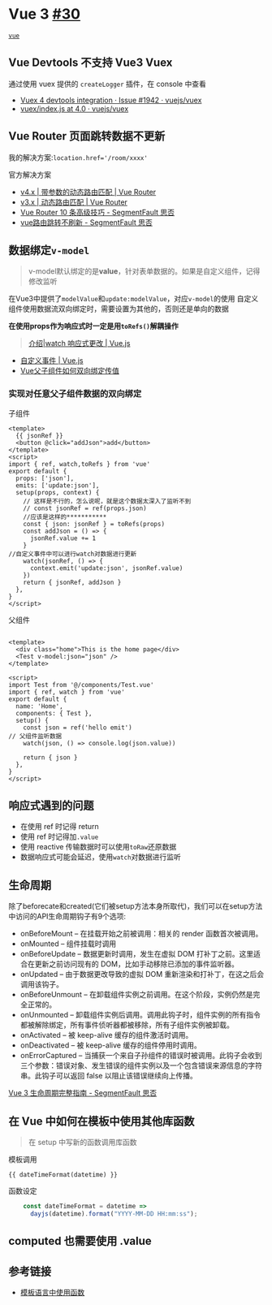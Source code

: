 # Vue 3 [#30](https://github.com/vhxubo/blog/issues/30)

[`vue`](https://github.com/vhxubo/blog/issues?q=label:vue)

## Vue Devtools 不支持 Vue3 Vuex

通过使用 vuex 提供的 `createLogger` 插件，在 console 中查看

- [Vuex 4 devtools integration · Issue #1942 · vuejs/vuex](https://github.com/vuejs/vuex/issues/1942)
- [vuex/index.js at 4.0 · vuejs/vuex](https://github.com/vuejs/vuex/blob/4.0/examples/composition/chat/store/index.js)


## Vue Router 页面跳转数据不更新

我的解决方案:`location.href='/room/xxxx'`

官方解决方案
- [v4.x | 带参数的动态路由匹配 | Vue Router](https://next.router.vuejs.org/zh/guide/essentials/dynamic-matching.html#%E5%93%8D%E5%BA%94%E8%B7%AF%E7%94%B1%E5%8F%82%E6%95%B0%E7%9A%84%E5%8F%98%E5%8C%96)
- [v3.x | 动态路由匹配 | Vue Router](https://router.vuejs.org/zh/guide/essentials/dynamic-matching.html#%E5%93%8D%E5%BA%94%E8%B7%AF%E7%94%B1%E5%8F%82%E6%95%B0%E7%9A%84%E5%8F%98%E5%8C%96)
- [Vue Router 10 条高级技巧 - SegmentFault 思否](https://segmentfault.com/a/1190000039921701)
- [vue路由跳转不刷新 - SegmentFault 思否](https://segmentfault.com/q/1010000015992883)


## 数据绑定`v-model`
> v-model默认绑定的是**value**，针对表单数据的。如果是自定义组件，记得修改监听

在Vue3中提供了`modelValue`和`update:modelValue`，对应`v-model`的使用
自定义组件使用数据流双向绑定时，需要设置为其他的，否则还是单向的数据

**在使用props作为响应式时一定是用`toRefs()`解耦操作**
> [介绍|watch 响应式更改 | Vue.js](https://v3.cn.vuejs.org/guide/composition-api-introduction.html#watch-%E5%93%8D%E5%BA%94%E5%BC%8F%E6%9B%B4%E6%94%B9)

- [自定义事件 | Vue.js](https://v3.cn.vuejs.org/guide/component-custom-events.html#v-model-%E5%8F%82%E6%95%B0)
- [Vue父子组件如何双向绑定传值](https://juejin.cn/post/6844903648527384583)

### 实现对任意父子组件数据的双向绑定

子组件
```vue
<template>
  {{ jsonRef }}
  <button @click="addJson">add</button>
</template>
<script>
import { ref, watch,toRefs } from 'vue'
export default {
  props: ['json'],
  emits: ['update:json'],
  setup(props, context) {
    // 这样是不行的，怎么说呢，就是这个数据太深入了监听不到
    // const jsonRef = ref(props.json)
    //应该是这样的***********
    const { json: jsonRef } = toRefs(props)
    const addJson = () => {
      jsonRef.value += 1
    }
//自定义事件中可以进行watch对数据进行更新
    watch(jsonRef, () => {
      context.emit('update:json', jsonRef.value)
    })
    return { jsonRef, addJson }
  },
}
</script>
```

父组件
```vue

<template>
  <div class="home">This is the home page</div>
  <Test v-model:json="json" />
</template>

<script>
import Test from '@/components/Test.vue'
import { ref, watch } from 'vue'
export default {
  name: 'Home',
  components: { Test },
  setup() {
    const json = ref('hello emit')
// 父组件监听数据
    watch(json, () => console.log(json.value))

    return { json }
  },
}
</script>
```

## 响应式遇到的问题

- 在使用 ref 时记得 return
- 使用 ref 时记得加`.value`
- 使用 reactive 传输数据时可以使用`toRaw`还原数据
- 数据响应式可能会延迟，使用`watch`对数据进行监听


## 生命周期

除了beforecate和created(它们被setup方法本身所取代)，我们可以在setup方法中访问的API生命周期钩子有9个选项:

- onBeforeMount – 在挂载开始之前被调用：相关的 render 函数首次被调用。
- onMounted – 组件挂载时调用
- onBeforeUpdate – 数据更新时调用，发生在虚拟 DOM 打补丁之前。这里适合在更新之前访问现有的 DOM，比如手动移除已添加的事件监听器。
- onUpdated – 由于数据更改导致的虚拟 DOM 重新渲染和打补丁，在这之后会调用该钩子。
- onBeforeUnmount – 在卸载组件实例之前调用。在这个阶段，实例仍然是完全正常的。
- onUnmounted – 卸载组件实例后调用。调用此钩子时，组件实例的所有指令都被解除绑定，所有事件侦听器都被移除，所有子组件实例被卸载。
- onActivated – 被 keep-alive 缓存的组件激活时调用。
- onDeactivated – 被 keep-alive 缓存的组件停用时调用。
- onErrorCaptured – 当捕获一个来自子孙组件的错误时被调用。此钩子会收到三个参数：错误对象、发生错误的组件实例以及一个包含错误来源信息的字符串。此钩子可以返回 false 以阻止该错误继续向上传播。

[Vue 3 生命周期完整指南 - SegmentFault 思否](https://segmentfault.com/a/1190000039680245)


## 在 Vue 中如何在模板中使用其他库函数
 
> 在 setup 中写新的函数调用库函数

模板调用
```
{{ dateTimeFormat(datetime) }}
```

函数设定
```javascript
    const dateTimeFormat = datetime =>
      dayjs(datetime).format("YYYY-MM-DD HH:mm:ss");
```

## computed 也需要使用 .value

## 参考链接

- [模板语言中使用函数](https://segmentfault.com/q/1010000016970850/a-1020000016975332)